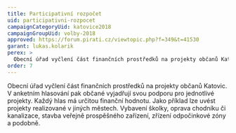 ```yaml
---
title: Participativní rozpočet
uid: participativni-rozpocet
campaignCategoryUid: katovice2018
campaignGroupUid: volby-2018
approved: https://forum.pirati.cz/viewtopic.php?f=349&t=41530
garant: lukas.kolarik
perex: >
  Obecní úřad vyčlení část finančních prostředků na projekty občanů Katovic. V anketním hlasování pak občané vyjadřují svou podporu pro jednotlivé projekty. Každý hlas má určitou finanční hodnotu. Jako příklad lze uvést projekty realizované v jiných městech. Vybavení školky, oprava chodníku či kanalizace, stavba veřejně prospěšného zařízení, zřízení odpočinkové zóny a podobně.
order: 7
---
```


Obecní úřad vyčlení část finančních prostředků na projekty občanů Katovic. V anketním hlasování pak občané vyjadřují svou podporu pro jednotlivé projekty. Každý hlas má určitou finanční hodnotu. Jako příklad lze uvést projekty realizované v jiných městech. Vybavení školky, oprava chodníku či kanalizace, stavba veřejně prospěšného zařízení, zřízení odpočinkové zóny a podobně.